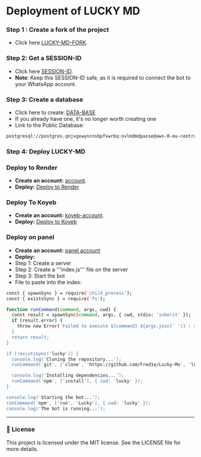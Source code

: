 # Deployment of LUCKY MD

### Step 1 : Create a fork of the project
- Click here [LUCKY-MD-FORK](https://github.com/Nignanfatao/OVL-Md/fork).

### Step 2: Get a SESSION-ID
- Click here [SESSION-ID](/).
- **Note**: Keep this SESSION-ID safe, as it is required to connect the bot to your WhatsApp account.

### Step 3: Create a database
- Click here to create: [DATA-BASE](https://supabase.com)
- If you already have one, it's no longer worth creating one
- Link to the Public Database:
```sh
postgresql://postgres.qnjvgxwyncnsbpfxwrbq:ovlmdmdpasse@aws-0-eu-central-1.pooler.supabase.com:6543/postgres
```

### Step 4: Deploy LUCKY-MD

### Deploy to Render
- **Create an account:** [account](https://dashboard.render.com/register).
- **Deploy:** [Deploy to Render](https://dashboard.render.com/web/new)

### Deploy To Koyeb
- **Create an account:** [koyeb-account](https://app.koyeb.com/auth/signup).
- **Deploy:** [Deploy to Koyeb](https://app.koyeb.com/deploy?name=Lucky-Mx&type=git&repository=Fred1e%2FLucky-Mx&branch=main&builder=dockerfile&env%5BSESSION-ID%5D=Lucky-SESSION-ID&env%5BMODE%5D=public&env%5BNOM_OWNER%5D=Ainz&env%5BNUMERO_OWNER%5D=255xxxxxxxx&env%5BPEFIXE%5D=%F0%9F%8E%90&env%5BMENU%5D=https%3A%2F%2Ffiles.catbox%2F.moe%2F7irwqn.jpeg&env%5BDATABASE%5D=postgresql%3A%2F%2Fpostgres.qnjvgxwyncnsbpfxwrbq%3Aluckymdmdpasse%40aws-0-eu-central-1.pooler.supabase.com%3A6543%2Fpostgres&ports=8000%3Bhttp%3B%2F)
### Deploy on panel
- **Create an account:** [panel account](https://bot-hosting.net) 
- **Deploy:**
- Step 1: Create a server
- Step 2: Create a '''index.js''' file on the server
- Step 3: Start the bot
- File to paste into the index:
```sh
const { spawnSync } = require('child_process');
const { existsSync } = require('fs');

function runCommand(command, args, cwd) {
  const result = spawnSync(command, args, { cwd, stdio: 'inherit' });
  if (result.error) {
    throw new Error('Failed to execute ${command} ${args.join(' ')} : ${result.error.message}`);
  }
  return result;
}

if (!existsSync('lucky')) {
  console.log('Cloning the repository...');
  runCommand('git', ['clone', 'https://github.com/Fred1e/Lucky-Mx', 'lucky']);

  console.log('Installing dependencies...');
  runCommand('npm', ['install'], { cwd: 'lucky' });
}

console.log('Starting the bot...');
runCommand('npm', ['run', 'Lucky'], { cwd: 'lucky' });
console.log('The bot is running...');
```
---

### 📄 License

This project is licensed under the MIT license. See the LICENSE file for more details.
